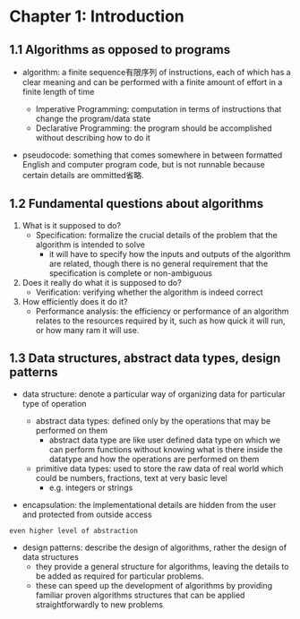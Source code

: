 # Chapter 1: Introduction
## 1.1 Algorithms as opposed to programs
- algorithm: a finite sequence有限序列 of instructions, each of which has a clear meaning and can be performed with a finite amount of effort in a finite length of time
    - Imperative Programming: computation in terms of instructions that change the program/data state
    - Declarative Programming: the program should be accomplished without describing how to do it

- pseudocode: something that comes somewhere in between formatted English and computer program code, but is not runnable because certain details are ommitted省略.

## 1.2 Fundamental questions about algorithms
1. What is it supposed to do?
    - Specification: formalize the crucial details of the problem that the algorithm is intended to solve
        - it will have to specify how the inputs and outputs of the algorithm are related, though there is no general requirement that the specification is complete or non-ambiguous
2. Does it really do what it is supposed to do?
    - Verification: verifying whether the algorithm is indeed correct
3. How efficiently does it do it?
    - Performance analysis: the efficiency or performance of an algorithm relates to the resources required by it, such as how quick it will run, or how many ram it will use.

## 1.3 Data structures, abstract data types, design patterns
- data structure: denote a particular way of organizing data for particular type of operation
    - abstract data types: defined only by the operations that may be performed on them
        - abstract data type are like user defined data type on which we can perform functions without knowing what is there inside the datatype and how the operations are performed on them
    - primitive data types: used to store the raw data of real world which could be numbers, fractions, text at very basic level
        - e.g. integers or strings

- encapsulation: the implementational details are hidden from the user and protected from outside access

`
even higher level of abstraction
`
- design patterns: describe the design of algorithms, rather the design of data structures
    - they provide a general structure for algorithms, leaving the details to be added as required for particular problems.
    - these can speed up the development of algorithms by providing familiar proven algorithms structures that can be applied straightforwardly to new problems

